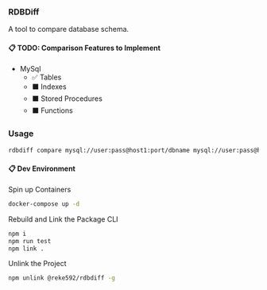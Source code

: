 ### RDBDiff

A tool to compare database schema.

#### 📋 **TODO: Comparison Features to Implement**

- MySql
  - ✅ Tables
  - ⬛ Indexes
  - ⬛ Stored Procedures
  - ⬛ Functions

### Usage

```sh
rdbdiff compare mysql://user:pass@host1:port/dbname mysql://user:pass@host2:port/dbname
```

#### 📋 **Dev Environment**

Spin up Containers

```sh
docker-compose up -d
```

Rebuild and Link the Package CLI

```sh
npm i
npm run test
npm link .
```

Unlink the Project

```sh
npm unlink @reke592/rdbdiff -g
```
